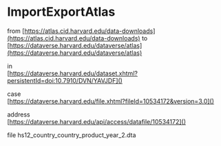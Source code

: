 # ImportExportAtlas


from [https://atlas.cid.harvard.edu/data-downloads](https://atlas.cid.harvard.edu/data-downloads) to 
[https://dataverse.harvard.edu/dataverse/atlas](https://dataverse.harvard.edu/dataverse/atlas) 



in  
[https://dataverse.harvard.edu/dataset.xhtml?persistentId=doi:10.7910/DVN/YAVJDF]()

case  
[https://dataverse.harvard.edu/file.xhtml?fileId=10534172&version=3.0]()

address  
[https://dataverse.harvard.edu/api/access/datafile/10534172]()

file hs12_country_country_product_year_2.dta